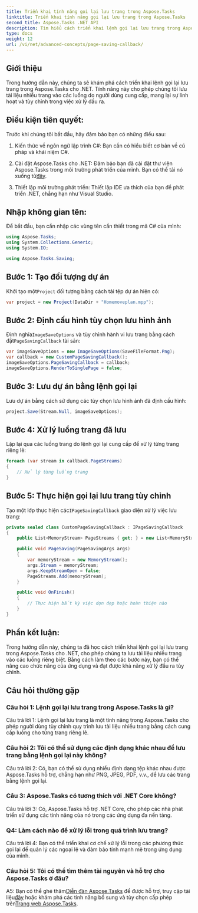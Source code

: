 ```yaml
---
title: Triển khai tính năng gọi lại lưu trang trong Aspose.Tasks
linktitle: Triển khai tính năng gọi lại lưu trang trong Aspose.Tasks
second_title: Aspose.Tasks .NET API
description: Tìm hiểu cách triển khai lệnh gọi lại lưu trang trong Aspose.Tasks cho .NET, cho phép xử lý tùy chỉnh các luồng đầu ra tài liệu nhiều trang.
type: docs
weight: 12
url: /vi/net/advanced-concepts/page-saving-callback/
---
```

## Giới thiệu

Trong hướng dẫn này, chúng ta sẽ khám phá cách triển khai lệnh gọi lại lưu trang trong Aspose.Tasks cho .NET. Tính năng này cho phép chúng tôi lưu tài liệu nhiều trang vào các luồng do người dùng cung cấp, mang lại sự linh hoạt và tùy chỉnh trong việc xử lý đầu ra.

## Điều kiện tiên quyết:

Trước khi chúng tôi bắt đầu, hãy đảm bảo bạn có những điều sau:

1. Kiến thức về ngôn ngữ lập trình C#: Bạn cần có hiểu biết cơ bản về cú pháp và khái niệm C#.
   
2. Cài đặt Aspose.Tasks cho .NET: Đảm bảo bạn đã cài đặt thư viện Aspose.Tasks trong môi trường phát triển của mình. Bạn có thể tải nó xuống từ[đây](https://releases.aspose.com/tasks/net/).

3. Thiết lập môi trường phát triển: Thiết lập IDE ưa thích của bạn để phát triển .NET, chẳng hạn như Visual Studio.

## Nhập không gian tên:

Để bắt đầu, bạn cần nhập các vùng tên cần thiết trong mã C# của mình:

```csharp
using Aspose.Tasks;
using System.Collections.Generic;
using System.IO;

using Aspose.Tasks.Saving;

```

## Bước 1: Tạo đối tượng dự án

 Khởi tạo một`Project` đối tượng bằng cách tải tệp dự án hiện có:

```csharp
var project = new Project(DataDir + "Homemoveplan.mpp");
```

## Bước 2: Định cấu hình tùy chọn lưu hình ảnh

 Định nghĩa`ImageSaveOptions` và tùy chỉnh hành vi lưu trang bằng cách đặt`PageSavingCallback` tài sản:

```csharp
var imageSaveOptions = new ImageSaveOptions(SaveFileFormat.Png);
var callback = new CustomPageSavingCallback();
imageSaveOptions.PageSavingCallback = callback;
imageSaveOptions.RenderToSinglePage = false;
```

## Bước 3: Lưu dự án bằng lệnh gọi lại

Lưu dự án bằng cách sử dụng các tùy chọn lưu hình ảnh đã định cấu hình:

```csharp
project.Save(Stream.Null, imageSaveOptions);
```

## Bước 4: Xử lý luồng trang đã lưu

Lặp lại qua các luồng trang do lệnh gọi lại cung cấp để xử lý từng trang riêng lẻ:

```csharp
foreach (var stream in callback.PageStreams)
{
    // Xử lý từng luồng trang
}
```

## Bước 5: Thực hiện gọi lại lưu trang tùy chỉnh

 Tạo một lớp thực hiện các`IPageSavingCallback` giao diện xử lý việc lưu trang:

```csharp
private sealed class CustomPageSavingCallback : IPageSavingCallback
{
    public List<MemoryStream> PageStreams { get; } = new List<MemoryStream>();

    public void PageSaving(PageSavingArgs args)
    {
        var memoryStream = new MemoryStream();
        args.Stream = memoryStream;
        args.KeepStreamOpen = false;
        PageStreams.Add(memoryStream);
    }

    public void OnFinish()
    {
        // Thực hiện bất kỳ việc dọn dẹp hoặc hoàn thiện nào
    }
}
```

## Phần kết luận:

Trong hướng dẫn này, chúng ta đã học cách triển khai lệnh gọi lại lưu trang trong Aspose.Tasks cho .NET, cho phép chúng ta lưu tài liệu nhiều trang vào các luồng riêng biệt. Bằng cách làm theo các bước này, bạn có thể nâng cao chức năng của ứng dụng và đạt được khả năng xử lý đầu ra tùy chỉnh.

## Câu hỏi thường gặp

### Câu hỏi 1: Lệnh gọi lại lưu trang trong Aspose.Tasks là gì?

Câu trả lời 1: Lệnh gọi lại lưu trang là một tính năng trong Aspose.Tasks cho phép người dùng tùy chỉnh quy trình lưu tài liệu nhiều trang bằng cách cung cấp luồng cho từng trang riêng lẻ.

### Câu hỏi 2: Tôi có thể sử dụng các định dạng khác nhau để lưu trang bằng lệnh gọi lại này không?

Câu trả lời 2: Có, bạn có thể sử dụng nhiều định dạng tệp khác nhau được Aspose.Tasks hỗ trợ, chẳng hạn như PNG, JPEG, PDF, v.v., để lưu các trang bằng lệnh gọi lại.

### Câu 3: Aspose.Tasks có tương thích với .NET Core không?

Câu trả lời 3: Có, Aspose.Tasks hỗ trợ .NET Core, cho phép các nhà phát triển sử dụng các tính năng của nó trong các ứng dụng đa nền tảng.

### Q4: Làm cách nào để xử lý lỗi trong quá trình lưu trang?

Câu trả lời 4: Bạn có thể triển khai cơ chế xử lý lỗi trong các phương thức gọi lại để quản lý các ngoại lệ và đảm bảo tính mạnh mẽ trong ứng dụng của mình.

### Câu hỏi 5: Tôi có thể tìm thêm tài nguyên và hỗ trợ cho Aspose.Tasks ở đâu?

 A5: Bạn có thể ghé thăm[Diễn đàn Aspose.Tasks](https://forum.aspose.com/c/tasks/15) để được hỗ trợ, truy cập tài liệu[đây](https://reference.aspose.com/tasks/net/) hoặc khám phá các tính năng bổ sung và tùy chọn cấp phép trên[Trang web Aspose.Tasks](https://purchase.aspose.com/buy).